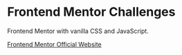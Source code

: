 # Frontend Mentor Challenges
Frontend Mentor with vanilla CSS and JavaScript.

[Frontend Mentor Official Website](https://www.frontendmentor.io/)
